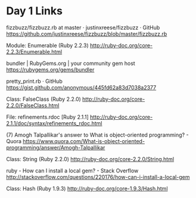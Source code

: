 # Day 1 Links

fizzbuzz/fizzbuzz.rb at master · justinxreese/fizzbuzz · GitHub
https://github.com/justinxreese/fizzbuzz/blob/master/fizzbuzz.rb

Module: Enumerable (Ruby 2.2.3)
http://ruby-doc.org/core-2.2.3/Enumerable.html

bundler | RubyGems.org | your community gem host
https://rubygems.org/gems/bundler

pretty_print.rb · GitHub
https://gist.github.com/anonymous/445fd62a83d7038a2377

Class: FalseClass (Ruby 2.2.0)
http://ruby-doc.org/core-2.2.0/FalseClass.html

File: refinements.rdoc [Ruby 2.1.1]
http://ruby-doc.org/core-2.1.1/doc/syntax/refinements_rdoc.html

(7) Amogh Talpallikar&#39;s answer to What is object-oriented programming? - Quora
https://www.quora.com/What-is-object-oriented-programming/answer/Amogh-Talpallikar

Class: String (Ruby 2.2.0)
http://ruby-doc.org/core-2.2.0/String.html

ruby - How can I install a local gem? - Stack Overflow
http://stackoverflow.com/questions/220176/how-can-i-install-a-local-gem

Class: Hash (Ruby 1.9.3)
http://ruby-doc.org/core-1.9.3/Hash.html
